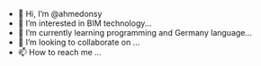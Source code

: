 - 👋 Hi, I’m @ahmedonsy
- 👀 I’m interested in BIM technology...
- 🌱 I’m currently learning programming and Germany language...
- 💞️ I’m looking to collaborate on ...
- 📫 How to reach me ...

<!---
ahmedonsy/ahmedonsy is a ✨ special ✨ repository because its `README.md` (this file) appears on your GitHub profile.
You can click the Preview link to take a look at your changes.
--->
